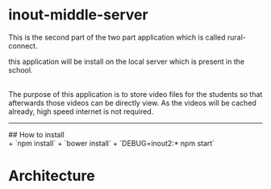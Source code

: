 # inout-middle-server


This is the second part of the two part application which is called rural-connect.


this application will be install on the local server which is present in the school.

<br>
The purpose of this application is to store video files for the students so that afterwards those videos can be
directly view. As the videos will be cached already, high speed internet is not required.


<br>
<hr>
## How to install

<br>
+ `npm install`
+ `bower install`
+ `DEBUG=inout2:* npm start`


<br>

# Architecture

